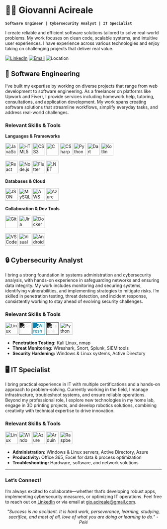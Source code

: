 # 👨‍💻 Giovanni Acireale  
**`Software Engineer | Cybersecurity Analyst | IT Specialist`**

I create reliable and efficient software solutions tailored to solve real-world problems. My work focuses on clean code, scalable systems, and intuitive user experiences. I have experience across various technologies and enjoy taking on challenging projects that deliver real value.

[![LinkedIn](https://img.shields.io/badge/LinkedIn-0077B5?style=for-the-badge&logo=linkedin&logoColor=white)](https://www.linkedin.com/in/giovanni-acireale/)
[![Email](https://img.shields.io/badge/Email-gio.acireale%40gmail.com-008577?style=for-the-badge&logo=gmail&logoColor=white)](mailto:gio.acireale@gmail.com)
![Location](https://img.shields.io/badge/Location-Florida%2C%20USA-blue?style=for-the-badge&logo=googlemaps&logoColor=white)
<!-- ![Phone](https://img.shields.io/badge/Phone-407--694--6556-red?style=for-the-badge&logo=phone&logoColor=white) -->


## 🚀 Software Engineering
I’ve built my expertise by working on diverse projects that range from web development to software engineering. As a freelancer on platforms like Upwork and Fiverr, I provide services including homework help, tutoring, consultations, and application development. My work spans creating software solutions that streamline workflows, simplify everyday tasks, and address real-world challenges.

### Relevant Skills & Tools

**Languages & Frameworks**
<!-- Languages -->
<p>
  <!-- JavaScript -->
  <img src="https://cdn.jsdelivr.net/gh/devicons/devicon/icons/javascript/javascript-original.svg" width="40" alt="JavaScript" title="JavaScript" />
  <!-- HTML -->
  <img src="https://cdn.jsdelivr.net/gh/devicons/devicon/icons/html5/html5-original.svg" width="40" alt="HTML5" title="HTML5" />
  <!-- CSS -->
  <img src="https://cdn.jsdelivr.net/gh/devicons/devicon/icons/css3/css3-original.svg" width="40" alt="CSS3" title="CSS3" />
  <!-- C -->
  <img src="https://cdn.jsdelivr.net/gh/devicons/devicon/icons/c/c-original.svg" width="40" alt="C" title="C" />
  <!-- C# -->
  <img src="https://cdn.jsdelivr.net/gh/devicons/devicon/icons/csharp/csharp-original.svg" width="40" alt="CSharp" title="C#" />
  <!-- Python -->
  <img src="https://cdn.jsdelivr.net/gh/devicons/devicon/icons/python/python-original.svg" width="40" alt="Python" title="Python" />
  <!-- Dart -->
  <img src="https://cdn.jsdelivr.net/gh/devicons/devicon@latest/icons/dart/dart-original.svg" width="40" alt="Dart" title="Dart" />
  <!-- Kotlin -->
  <img src="https://cdn.jsdelivr.net/gh/devicons/devicon/icons/kotlin/kotlin-original.svg" width="40" alt="Kotlin" title="Kotlin" />
</p>
<!-- Frameworks -->
<p>
  <!-- React -->
  <img src="https://cdn.jsdelivr.net/gh/devicons/devicon/icons/react/react-original.svg" width="40" alt="React" title="React" />
  <!-- Node.js -->
  <img src="https://cdn.jsdelivr.net/gh/devicons/devicon/icons/nodejs/nodejs-original.svg" width="40" alt="Node.js" title="Node.js" />
  <!-- Flutter -->
  <img src="https://cdn.jsdelivr.net/gh/devicons/devicon/icons/flutter/flutter-original.svg" width="40" alt="Flutter" title="Flutter" />
  <!-- .NET -->
  <img src="https://cdn.jsdelivr.net/gh/devicons/devicon/icons/dot-net/dot-net-plain-wordmark.svg" width="40" alt=".NET" title=".NET / .NET MAUI" />
</p>

**Databases & Cloud**

<p>
  <!-- JSON -->
  <img src="https://cdn.jsdelivr.net/gh/devicons/devicon@latest/icons/json/json-original.svg" width="40" alt="JSON" title="JSON" />
  <!-- MySQL -->
  <img src="https://cdn.jsdelivr.net/gh/devicons/devicon/icons/mysql/mysql-original.svg" width="40" alt="MySQL" title="MySQL" />
  <!-- AWS -->
  <img src="https://cdn.jsdelivr.net/gh/devicons/devicon@latest/icons/amazonwebservices/amazonwebservices-plain-wordmark.svg" width="40" alt="AWS" title="AWS" />
  <!-- Azure -->
  <img src="https://cdn.jsdelivr.net/gh/devicons/devicon/icons/azure/azure-original.svg" width="40" alt="Azure" title="Azure" />
</p>

**Collaboration & Dev Tools**

<!-- Collaboration-->
<p>
  <!-- Git -->
  <img src="https://cdn.jsdelivr.net/gh/devicons/devicon/icons/git/git-original.svg" width="40" alt="Git" title="Git" />
  <!-- Jira -->
  <img src="https://cdn.jsdelivr.net/gh/devicons/devicon/icons/jira/jira-original.svg" width="40" alt="Jira" title="Jira" />
  <!-- Docker -->
  <img src="https://cdn.jsdelivr.net/gh/devicons/devicon@latest/icons/docker/docker-plain-wordmark.svg" width="40" alt="Docker" title="Docker" />
</p>

<!--Dev Tools-->
<p>
  <!-- VSCode -->
  <img src="https://cdn.jsdelivr.net/gh/devicons/devicon@latest/icons/vscode/vscode-original.svg" width="40" alt="VSCode" title="VSCode" />
  <!-- Visual Studio -->
  <img src="https://cdn.jsdelivr.net/gh/devicons/devicon@latest/icons/visualstudio/visualstudio-original.svg" width="40" alt="Visual Studio" title="Visual Studio" />
  <!-- Android Studio -->
  <img src="https://cdn.jsdelivr.net/gh/devicons/devicon@latest/icons/androidstudio/androidstudio-original.svg" width="40" alt="Android Studio" title="Android Studio" />
  <!-- 
  <-- Godot --
  <img src="https://cdn.jsdelivr.net/gh/devicons/devicon/icons/godot/godot-original.svg" width="40" alt="Godot" title="Godot" />
  <-- Unity --
  <img src="https://cdn.jsdelivr.net/gh/devicons/devicon@latest/icons/unity/unity-original.svg" width="40" alt="Unity" title="Unity" /> 
  -->
</p>



## 🔒 Cybersecurity Analyst
I bring a strong foundation in systems administration and cybersecurity analysis, with hands-on experience in safeguarding networks and ensuring data integrity. My work includes monitoring and securing systems, identifying vulnerabilities, and implementing strategies to mitigate risks. I’m skilled in penetration testing, threat detection, and incident response, consistently working to stay ahead of evolving security challenges.

### Relevant Skills & Tools

<p>
  <!-- Linux -->
  <img src="https://cdn.jsdelivr.net/gh/devicons/devicon/icons/linux/linux-original.svg" width="40" alt="Linux" title="Linux" />
  <!-- Kali Linux -->
  <img src="https://simpleicons.org/icons/kalilinux.svg" width="40" alt="Kali Linux" title="Kali Linux" style="filter: invert(100%) sepia(0%) saturate(0%) hue-rotate(0deg) brightness(100%) contrast(100%);" />
  <!-- WireShark -->
  <img src="https://simpleicons.org/icons/wireshark.svg" width="40" alt="Wireshark" title="Wireshark" style="filter: invert(31%) sepia(100%) saturate(7495%) hue-rotate(180deg) brightness(100%) contrast(100%);" />
  <!-- Splunk -->
  <img src="https://simpleicons.org/icons/splunk.svg" width="40" alt="Splunk" title="Splunk" style="filter: invert(100%) sepia(0%) saturate(0%) hue-rotate(0deg) brightness(100%) contrast(100%);" />
  <!-- Python -->
  <img src="https://cdn.jsdelivr.net/gh/devicons/devicon/icons/python/python-original.svg" width="40" alt="Python" title="Python" />

</p>

- **Penetration Testing:** Kali Linux, nmap  
- **Threat Monitoring:** Wireshark, Snort, Splunk, SIEM tools  
- **Security Hardening:** Windows & Linux systems, Active Directory  



## 🖥️ IT Specialist
I bring practical experience in IT with multiple certifications and a hands-on approach to problem-solving. Currently working in the field, I manage infrastructure, troubleshoot systems, and ensure reliable operations. Beyond my professional role, I explore new technologies in my home lab, engage in 3D printing projects, and develop robotics solutions, combining creativity with technical expertise to drive innovation.

### Relevant Skills & Tools

<p>
  <!-- Linux -->
  <img src="https://cdn.jsdelivr.net/gh/devicons/devicon/icons/linux/linux-original.svg" width="40" alt="Linux" title="Linux" />
  <!-- Windows -->
  <img src="https://cdn.jsdelivr.net/gh/devicons/devicon/icons/windows8/windows8-original.svg" width="40" alt="Windows" title="Windows" />
  <!-- Azure -->
  <img src="https://cdn.jsdelivr.net/gh/devicons/devicon/icons/azure/azure-original.svg" width="40" alt="Azure" title="Azure" />
  <!-- Arduino -->
  <img src="https://cdn.jsdelivr.net/gh/devicons/devicon@latest/icons/arduino/arduino-original.svg" width="40" alt="Arduino" title="Arduino" />
  <!-- Raspberry Pi -->
  <img src="https://cdn.jsdelivr.net/gh/devicons/devicon@latest/icons/raspberrypi/raspberrypi-original.svg" width="40" alt="Raspberry Pi" title="Raspberry Pi" />
</p>

- **Administration:** Windows & Linux servers, Active Directory, Azure  
- **Productivity:** Office 365, Excel for data & process optimization  
- **Troubleshooting:** Hardware, software, and network solutions  

---

### Let’s Connect!
I’m always excited to collaborate—whether that’s developing robust apps, implementing cybersecurity measures, or optimizing IT operations. Feel free to reach out on [LinkedIn](https://www.linkedin.com/in/giovanni-acireale/) or via email at [gio.acireale@gmail.com](mailto:gio.acireale@gmail.com).

<p align="center">
  <em>"Success is no accident. It is hard work, perseverance, learning, studying, sacrifice, and most of all, love of what you are doing or learning to do." - Pelé</em>
</p>
